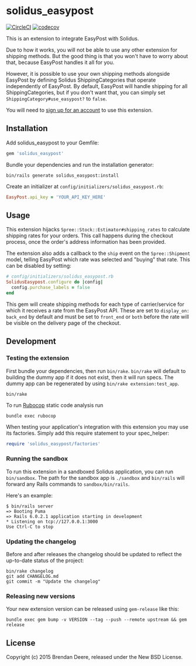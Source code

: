 # solidus_easypost

[![CircleCI](https://circleci.com/gh/solidusio-contrib/solidus_easypost.svg?style=shield)](https://circleci.com/gh/solidusio-contrib/solidus_easypost)
[![codecov](https://codecov.io/gh/solidusio-contrib/solidus_easypost/branch/master/graph/badge.svg)](https://codecov.io/gh/solidusio-contrib/solidus_easypost)

This is an extension to integrate EasyPost with Solidus.

Due to how it works, you will not be able to use any other extension for shipping methods. But the good thing is that you won't have to worry about that, because EasyPost handles it all for you.

However, it is possible to use your own shipping methods alongside EasyPost by defining Solidus ShippingCategories that operate independently of EasyPost. By default, EasyPost will handle shipping for all ShippingCategories, but if you don't want that, you can simply set `ShippingCategory#use_easypost?` to `false`.

You will need to [sign up for an account](https://www.easypost.com/) to use this extension.

## Installation

Add solidus_easypost to your Gemfile:

```ruby
gem 'solidus_easypost'
```

Bundle your dependencies and run the installation generator:

```shell
bin/rails generate solidus_easypost:install
```

Create an initializer at `config/initializers/solidus_easypost.rb`:

```ruby
EasyPost.api_key = 'YOUR_API_KEY_HERE'
```

## Usage

This extension hijacks `Spree::Stock::Estimator#shipping_rates` to calculate shipping rates for your
orders. This call happens during the checkout process, once the order's address information has been
provided.

The extension also adds a callback to the `ship` event on the `Spree::Shipment` model, telling
EasyPost which rate was selected and "buying" that rate. This can be disabled by setting:

```ruby
# config/initializers/solidus_easypost.rb
SolidusEasypost.configure do |config|
  config.purchase_labels = false
end
```

This gem will create shipping methods for each type of carrier/service for which it receives a rate
from the EasyPost API. These are set to  `display_on: back_end` by default and must be set to
`front_end` or `both` before the rate will be visible on the delivery page of the checkout.

## Development

### Testing the extension

First bundle your dependencies, then run `bin/rake`. `bin/rake` will default to building the dummy
app if it does not exist, then it will run specs. The dummy app can be regenerated by using
`bin/rake extension:test_app`.

```shell
bin/rake
```

To run [Rubocop](https://github.com/bbatsov/rubocop) static code analysis run

```shell
bundle exec rubocop
```

When testing your application's integration with this extension you may use its factories.
Simply add this require statement to your spec_helper:

```ruby
require 'solidus_easypost/factories'
```

### Running the sandbox

To run this extension in a sandboxed Solidus application, you can run `bin/sandbox`. The path for
the sandbox app is `./sandbox` and `bin/rails` will forward any Rails commands to
`sandbox/bin/rails`.

Here's an example:

```
$ bin/rails server
=> Booting Puma
=> Rails 6.0.2.1 application starting in development
* Listening on tcp://127.0.0.1:3000
Use Ctrl-C to stop
```  

### Updating the changelog

Before and after releases the changelog should be updated to reflect the up-to-date status of
the project:

```shell
bin/rake changelog
git add CHANGELOG.md
git commit -m "Update the changelog"
```

### Releasing new versions

Your new extension version can be released using `gem-release` like this:

```shell
bundle exec gem bump -v VERSION --tag --push --remote upstream && gem release
```

## License

Copyright (c) 2015 Brendan Deere, released under the New BSD License.
